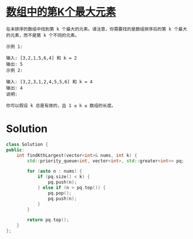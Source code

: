 # [数组中的第K个最大元素](https://leetcode-cn.com/problems/kth-largest-element-in-an-array/)

```
在未排序的数组中找到第 k 个最大的元素。请注意，你需要找的是数组排序后的第 k 个最大的元素，而不是第 k 个不同的元素。

示例 1:

输入: [3,2,1,5,6,4] 和 k = 2
输出: 5
示例 2:

输入: [3,2,3,1,2,4,5,5,6] 和 k = 4
输出: 4
说明:

你可以假设 k 总是有效的，且 1 ≤ k ≤ 数组的长度。
```


# Solution

```cpp
class Solution {
public:
    int findKthLargest(vector<int>& nums, int k) {
        std::priority_queue<int, vector<int>, std::greater<int>> pq;

        for (auto n : nums) {
            if (pq.size() < k) {
                pq.push(n);
            } else if (n > pq.top()) {
                pq.pop();
                pq.push(n);
            }
        }

        return pq.top();
    }
};

```
